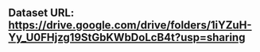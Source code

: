 ## Dataset URL: https://drive.google.com/drive/folders/1iYZuH-Yy_U0FHjzg19StGbKWbDoLcB4t?usp=sharing
